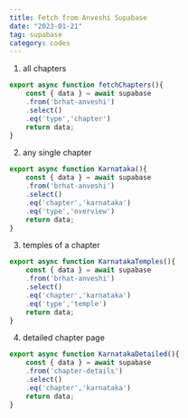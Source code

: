 ```yaml
---
title: Fetch from Anveshi Supabase
date: "2023-01-21"
tag: supabase
category: codes
---
```


1. all chapters
```js
export async function fetchChapters(){
	const { data } = await supabase
	.from('brhat-anveshi')
	.select()
	.eq('type','chapter')
	return data;
}
```

2. any single chapter
```js
export async function Karnataka(){
	const { data } = await supabase
	.from('brhat-anveshi')
	.select()
	.eq('chapter','karnataka')
	.eq('type','overview')
	return data;
}
```

3. temples of a chapter
```js
export async function KarnatakaTemples(){
	const { data } = await supabase
	.from('brhat-anveshi')
	.select()
	.eq('chapter','karnataka')
	.eq('type','temple')
	return data;
}
```

4. detailed chapter page
```js
export async function KarnatakaDetailed(){
	const { data } = await supabase
	.from('chapter-details')
	.select()
	.eq('chapter','karnataka')
	return data;
}
```


